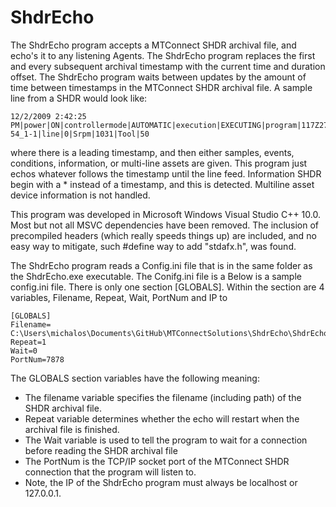 
ShdrEcho
===========

The ShdrEcho program accepts a MTConnect SHDR archival file, and echo's it to any listening Agents.
The  ShdrEcho program replaces the first and every subsequent archival timestamp with
the current time and duration offset. The ShdrEcho program  waits between updates by
the amount of time between timestamps in the MTConnect SHDR archival file. 
A sample line from a SHDR would look like:
	
	12/2/2009 2:42:25 PM|power|ON|controllermode|AUTOMATIC|execution|EXECUTING|program|117Z2716-54_1-1|line|0|Srpm|1031|Tool|50

where there is a leading timestamp, and then either samples, events, conditions, information, or multi-line assets are
given. This program just echos whatever follows the timestamp until the line feed. Information SHDR begin with a * instead
of a timestamp, and this is detected. Multiline asset device information is not handled.

This program  was developed in  Microsoft Windows Visual Studio C++ 10.0.
Most but not all MSVC dependencies have been removed. 
The inclusion of precompiled headers (which really speeds things up) are included,
and no easy way to mitigate, such #define way to add "stdafx.h", was found.

The ShdrEcho program reads a Config.ini file that is in the same folder as the ShdrEcho.exe
executable. The Conifg.ini file is a  Below is a sample config.ini file. 
There  is only one section [GLOBALS]. 
Within the section are 4 variables, Filename, Repeat, Wait, PortNum and IP to 

	[GLOBALS]
	Filename= C:\Users\michalos\Documents\GitHub\MTConnectSolutions\ShdrEcho\ShdrEcho\x64\Debug\out.txt
	Repeat=1
	Wait=0
	PortNum=7878


The GLOBALS section variables have the following meaning:

- The filename variable specifies the filename (including path) of the SHDR archival file.
- Repeat variable determines whether the echo will restart when the archival file is finished.
- The Wait variable is used to tell the program to wait for a connection before reading the SHDR archival file
- The PortNum is the TCP/IP socket port of the MTConnect SHDR connection that the program will listen to. 
- Note, the IP of the  ShdrEcho program must always be localhost or 127.0.0.1.
